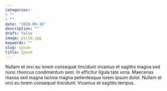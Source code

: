 ```yaml
---
categories:
- ""
- ""
date: "2020-09-16"
description: ""
draft: false
image: pic10.jpg
keywords: ""
slug: ipsum
title: Ipsum
---
```


Nullam et orci eu lorem consequat tincidunt vivamus et sagittis magna sed nunc rhoncus condimentum sem. In efficitur ligula tate urna. Maecenas massa sed magna lacinia magna pellentesque lorem ipsum dolor. Nullam et orci eu lorem consequat tincidunt. Vivamus et sagittis tempus.
